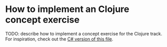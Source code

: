 # How to implement an Clojure concept exercise

TODO: describe how to implement a concept exercise for the Clojure track. For inspiration, check out the [C# version of this file][csharp-implementing].

[csharp-implementing]: ../../csharp/docs/implementing-a-concept-exercise.md
